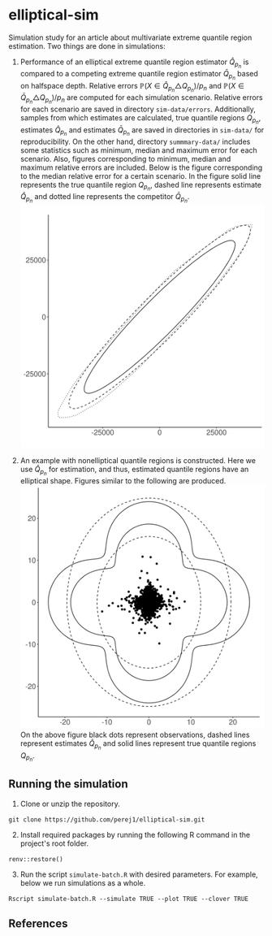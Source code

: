# elliptical-sim

Simulation study for an article about multivariate extreme quantile
region estimation. Two things are done in simulations:

1. Performance of an elliptical extreme quantile region estimator $\hat Q_{p_n}$
is compared to a competing extreme quantile region estimator $\bar Q_{p_n}$
based on halfspace depth. Relative errors $\mathbb{P}(X\in\hat Q_{p_n}\triangle
Q_{p_n})/p_n$ and $\mathbb{P}(X\in\bar Q_{p_n}\triangle Q_{p_n})/p_n$ are
computed for each simulation scenario. Relative errors for each scenario are
saved in directory `sim-data/errors`. Additionally, samples from which estimates
are calculated, true quantile regions $Q_{p_n}$, estimates $\hat Q_{p_n}$ and
estimates $\bar Q_{p_n}$ are saved in directories in `sim-data/` for
reproducibility. On the other hand, directory `summmary-data/` includes some
statistics such as minimum, median and maximum error for each scenario. Also,
figures corresponding to minimum, median and maximum relative errors are
included. Below is the figure corresponding to the median relative error for a
certain scenario. In the figure solid line represents the true quantile region
$Q_{p_n}$, dashed line represents estimate $\hat Q_{p_n}$ and dotted line
represents the competitor $\bar Q_{p_n}$.
![image](summary-data/figures-median/type_cauchyAff_n_5000_seed_278_p_high_k_large.jpg)

2. An example with nonelliptical quantile regions is constructed. Here we use
$\hat Q_{p_n}$ for estimation, and thus, estimated quantile regions have an
elliptical shape. Figures similar to the following are produced.
![image](clover-figures/n_5000_k_large.jpg) On the above figure black dots
represent observations, dashed lines represent estimates $\hat Q_{p_n}$ and
solid lines represent true quantile regions $Q_{p_n}$.

## Running the simulation

1. Clone or unzip the repository.

```
git clone https://github.com/perej1/elliptical-sim.git
```

2. Install required packages by running the following R command in the project's
   root folder.

```
renv::restore()
```
3. Run the script `simulate-batch.R` with desired parameters. For example, below we run simulations as a whole.

```
Rscript simulate-batch.R --simulate TRUE --plot TRUE --clover TRUE
```

## References
